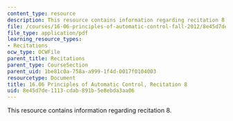 ```yaml
---
content_type: resource
description: This resource contains information regarding recitation 8.
file: /courses/16-06-principles-of-automatic-control-fall-2012/8e45d7de1113cdab891b5e8ebda3aa06_MIT16_06F12_Recitation_8.pdf
file_type: application/pdf
learning_resource_types:
- Recitations
ocw_type: OCWFile
parent_title: Recitations
parent_type: CourseSection
parent_uid: 1be81c0a-758a-a999-1f4d-0017f0104003
resourcetype: Document
title: 16.06 Principles of Automatic Control, Recitation 8
uid: 8e45d7de-1113-cdab-891b-5e8ebda3aa06
---
```

This resource contains information regarding recitation 8.
